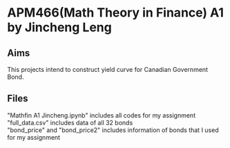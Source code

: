 # APM466(Math Theory in Finance) A1 by Jincheng Leng

## Aims
This projects intend to construct yield curve for Canadian Government Bond.

## Files
"Mathfin A1 Jincheng.ipynb" includes all codes for my assignment  
"full_data.csv" includes data of all 32 bonds  
"bond_price" and "bond_price2" includes information of bonds that I used for my assignment  


